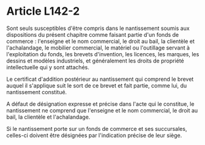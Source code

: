 # Article L142-2

Sont seuls susceptibles d'être compris dans le nantissement soumis aux dispositions du présent chapitre comme faisant partie d'un fonds de commerce : l'enseigne et le nom commercial, le droit au bail, la clientèle et l'achalandage, le mobilier commercial, le matériel ou l'outillage servant à l'exploitation du fonds, les brevets d'invention, les licences, les marques, les dessins et modèles industriels, et généralement les droits de propriété intellectuelle qui y sont attachés.

Le certificat d'addition postérieur au nantissement qui comprend le brevet auquel il s'applique suit le sort de ce brevet et fait partie, comme lui, du nantissement constitué.

A défaut de désignation expresse et précise dans l'acte qui le constitue, le nantissement ne comprend que l'enseigne et le nom commercial, le droit au bail, la clientèle et l'achalandage.

Si le nantissement porte sur un fonds de commerce et ses succursales, celles-ci doivent être désignées par l'indication précise de leur siège.
